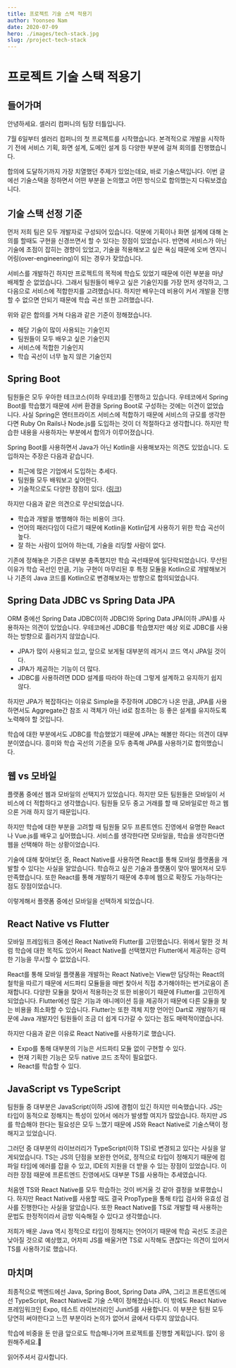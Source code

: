 ```yaml
---
title: 프로젝트 기술 스택 적용기
author: Yoonseo Nam
date: 2020-07-09
hero: ./images/tech-stack.jpg
slug: /project-tech-stack
---
```


# 프로젝트 기술 스택 적용기



## 들어가며

안녕하세요. 셀러리  컴퍼니의 팀장 터틀입니다.

7월 6일부터 셀러리 컴퍼니의 첫 프로젝트를 시작했습니다. 본격적으로 개발을 시작하기 전에 서비스 기획, 화면 설계, 도메인 설계 등 다양한 부분에 걸쳐 회의를 진행했습니다.

합의에 도달하기까지 가장 치열했던 주제가 있었는데요, 바로 기술스택입니다. 이번 글에선 기술스택을 정하면서 어떤 부분을 논의했고 어떤 방식으로 합의했는지 다뤄보겠습니다.



## 기술 스택 선정 기준

먼저 저희 팀은 모두 개발자로 구성되어 있습니다. 덕분에 기획이나 화면 설계에 대해 논의를 할때도 구현을 신경쓰면서 할 수 있다는 장점이 있었습니다. 반면에 서비스가 아닌 기술에 초점이 잡히는 경향이 있었고, 기술을 적용해보고 싶은 욕심 때문에 오버 엔지니어링(over-engineering)이 되는 경우가 잦았습니다. 

서비스를 개발하긴 하지만 프로젝트의 목적에 학습도 있었기 때문에 이런 부분을 마냥 배제할 순 없었습니다. 그래서 팀원들이 배우고 싶은 기술인지를 가장 먼저 생각하고, 그 다음으로 서비스에 적합한지를 고려했습니다. 하지만 배우는데 비용이 커서 개발을 진행할 수 없으면 안되기 때문에 학습 곡선 또한 고려했습니다.

위와 같은 합의를 거쳐 다음과 같은 기준이 정해졌습니다.

- 해당 기술이 많이 사용되는 기술인지
- 팀원들이 모두 배우고 싶은 기술인지
- 서비스에 적합한 기술인지
- 학습 곡선이 너무 높지 않은 기술인지



## Spring Boot

팀원들은 모두 우아한 테크코스(이하 우테코)를 진행하고 있습니다. 우테코에서 Spring Boot를 학습했기 때문에 서버 환경을 Spring Boot로 구성하는 것에는 이견이 없었습니다. 사실 Spring은 엔터프라이즈 서비스에 적합하기 때문에 서비스의 규모를 생각한다면 Ruby On Rails나 Node.js를 도입하는 것이 더 적절하다고 생각합니다. 하지만 학습한 내용을 사용하자는 부분에서 합의가 이루어졌습니다.

Spring Boot를 사용하면서 Java가 아닌 Kotlin을 사용해보자는 의견도 있었습니다. 도입하자는 주장은 다음과 같습니다.

- 최근에 많은 기업에서 도입하는 추세다.
- 팀원들 모두 배워보고 싶어한다.
- 기술적으로도 다양한 장점이 있다. ([링크](https://kotlinlang.org/docs/reference/comparison-to-java.html))

하지만 다음과 같은 의견으로 무산되었습니다.

- 학습과 개발을 병행해야 하는 비용이 크다.
- 언어의 패러다임이 다르기 때문에 Kotlin을 Kotlin답게 사용하기 위한 학습 곡선이 높다.
- 잘 하는 사람이 있어야 하는데, 기술을 리딩할 사람이 없다.

기존에 정해놓은 기준은 대부분 충족했지만 학습 곡선때문에 일단락되었습니다. 무산된 이유가 학습 곡선인 만큼, 기능 구현이 마무리된 후 특정 모듈을 Kotlin으로 개발해보거나 기존의 Java 코드를 Kotlin으로 변경해보자는 방향으로 합의되었습니다.



## Spring Data JDBC vs Spring Data JPA

ORM 중에선 Spring Data JDBC(이하 JDBC)와 Spring Data JPA(이하 JPA)를 사용하자는 의견이 있었습니다. 우테코에선 JDBC를 학습했지만 예상 외로 JDBC를 사용하는 방향으로 흘러가지 않았습니다.

- JPA가 많이 사용되고 있고, 앞으로 보게될 대부분의 레거시 코드 역시 JPA일 것이다.
- JPA가 제공하는 기능이 더 많다.
- JDBC를 사용하려면 DDD 설계를 따라야 하는데 그렇게 설계하고 유지하기 쉽지 않다.

하지만 JPA가 복잡하다는 이유로 Simple을 주장하며 JDBC가 나온 만큼, JPA를 사용하면서도 Aggregate간 참조 시 객체가 아닌 id로 참조하는 등 좋은 설계를 유지하도록 노력해야 할 것입니다.

학습에 대한 부분에서도 JDBC를 학습했었기 때문에 JPA는 해볼만 하다는 의견이 대부분이였습니다. 흥미와 학습 곡선의 기준을 모두 충족해 JPA를 사용하기로 합의했습니다.



## 웹 vs 모바일

플랫폼 중에선 웹과 모바일의 선택지가 있었습니다. 하지만 모든 팀원들은 모바일이 서비스에 더 적합하다고 생각했습니다. 팀원들 모두 중고 거래를 할 때 모바일로만 하고 웹으론 거래 하지 않기 때문입니다.

하지만 학습에 대한 부분을 고려할 때 팀원들 모두 프론트엔드 진영에서 유명한 React나 Vue.js를 배우고 싶어했습니다. 서비스를 생각한다면 모바일을, 학습을 생각한다면 웹을 선택해야 하는 상황이었습니다.

기술에 대해 찾아보던 중, React Native를 사용하면 React를 통해 모바일 플랫폼을 개발할 수 있다는 사실을 알았습니다. 학습하고 싶은 기술과 플랫폼이 맞아 떨어져서 모두 만족했습니다. 또한 React를 통해 개발하기 때문에 추후에 웹으로 확장도 가능하다는 점도 장점이었습니다.

이렇게해서 플랫폼 중에선 모바일을 선택하게 되었습니다.



## React Native vs Flutter

모바일 프레임워크 중에선 React Native와 Flutter를 고민했습니다. 위에서 말한 것 처럼 학습에 대한 목적도 있어서 React Native를 선택했지만 Flutter에서 제공하는 강력한 기능을 무시할 수 없었습니다.

React를 통해 모바일 플랫폼을 개발하는 React Native는 View만 담당하는 React의 철학을 따르기 때문에 서드파티 모듈들을 매번 찾아서 직접 추가해야하는 번거로움이 존재합니다. 다양한 모듈을 찾아서 적용하는것 또한 비용이기 때문에 Flutter를 고민하게 되었습니다. Flutter에선 많은 기능과 애니메이션 등을 제공하기 때문에 다른 모듈을 찾는 비용을 최소화할 수 있습니다. Flutter는 또한 객체 지향 언어인 Dart로 개발하기 때문에 Java 개발자인 팀원들이 조금 더 쉽게 다가갈 수 있다는 점도 매력적이였습니다. 

하지만 다음과 같은 이유로 React Native를 사용하기로 했습니다.

- Expo를 통해 대부분의 기능은 서드파티 모듈 없이 구현할 수 있다.
- 현재 기획한 기능은 모두 native 코드 조작이 필요없다.
- React를 학습할 수 있다.



## JavaScript vs TypeScript

팀원들 중 대부분은 JavaScript(이하 JS)에 경험이 있긴 하지만 미숙했습니다. JS는 타입이 동적으로 정해지는 특성이 있어서 에러가 발생할 여지가 많았습니다. 하지만 JS를 학습해야 한다는 필요성은 모두 느꼈기 때문에 JS와 React Native로 기술스택이 정해지고 있었습니다.

그러던 중 대부분의 라이브러리가 TypeScript(이하 TS)로 변경되고 있다는 사실을 알게되었습니다. TS는 JS의 단점을 보완한 언어로, 정적으로 타입이 정해지기 때문에 컴파일 타임에 에러를 잡을 수 있고, IDE의 지원을 더 받을 수 있는 장점이 있었습니다. 이러한 장점 때문에 프론트엔드 진영에서도 대부분 TS를 사용하는 추세였습니다. 

처음엔 TS와 React Native를 모두 학습하는 것이 버거울 것 같아 결정을 보류했습니다. 하지만 React Native를 사용할 때도 결국 PropType을 통해 타입 검사와 유효성 검사를 진행한다는 사실을 알았습니다. 또한 React Native를  TS로 개발할 때 사용하는 문법도 한정적이라서 금방 익숙해질 수 있다고 생각했습니다.

저희가 배운 Java 역시 정적으로 타입이 정해지는 언어이기 때문에 학습 곡선도 조금은 낮아질 것으로 예상했고, 어차피 JS를 배울거면 TS로 시작해도 괜찮다는 의견이 있어서 TS를 사용하기로 했습니다.



## 마치며

최종적으로 백엔드에선 Java, Spring Boot, Spring Data JPA, 그리고 프론트엔드에선 TypeScript, React Native로 기술 스택이 정해졌습니다. 이 밖에도 React Native 프레임워크인 Expo, 테스트 라이브러리인 Junit5를 사용합니다. 이 부분은 팀원 모두 당연히 써야한다고 느낀 부분이라 논의가 없어서 글에서 다루지 않았습니다.

학습에 비중을 둔 만큼 앞으로도 학습해나가며 프로젝트를 진행할 계획입니다. 많이 응원해주세요.🙂

읽어주셔서 감사합니다.